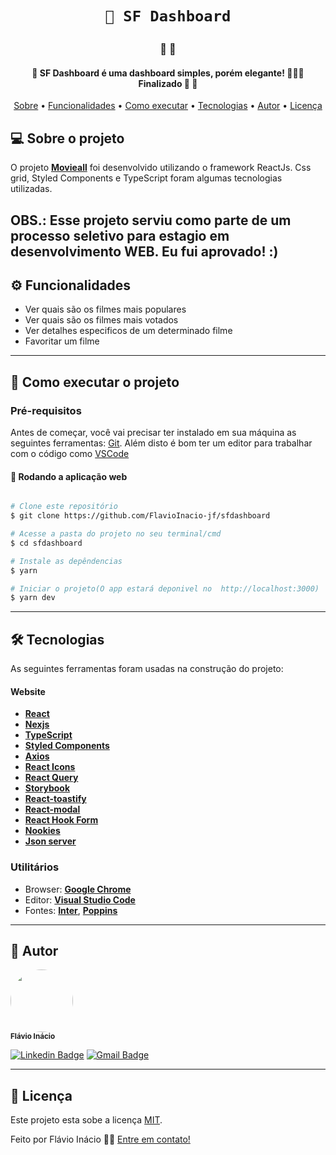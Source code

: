 
<h1 align="center">
	
	
	📱 SF Dashboard
</h1>
<h3 align="center">
    🌱 💚
</h3>

<p align="center">
	
  
    
</p>



<h4 align="center"> 
	🚧  SF Dashboard é uma dashboard simples, porém elegante! 👨🏾‍💻 Finalizado 🚀 🚧
</h4>

<p align="center">
 <a href="#-sobre-o-projeto">Sobre</a> •
 <a href="#-funcionalidades">Funcionalidades</a> • 
 <a href="#-como-executar-o-projeto">Como executar</a> • 
 <a href="#-tecnologias">Tecnologias</a> • 
 <a href="#-autor">Autor</a> • 
 <a href="#user-content--licença">Licença</a>
</p>


## 💻 Sobre o projeto

O projeto **[Movieall](https://movieall-git-master-flavioinacio-jf.vercel.app/)** foi desenvolvido utilizando o framework ReactJs. Css grid, Styled Components e TypeScript foram algumas tecnologias utilizadas.

OBS.: Esse projeto serviu como parte de um processo seletivo para estagio em desenvolvimento WEB. Eu fui aprovado! :)
---

## ⚙️ Funcionalidades

- Ver quais são os filmes mais populares
- Ver quais são os filmes mais votados
- Ver detalhes especificos de um determinado filme
- Favoritar um filme
---



## 🚀 Como executar o projeto


### Pré-requisitos

Antes de começar, você vai precisar ter instalado em sua máquina as seguintes ferramentas:
[Git](https://git-scm.com). 
Além disto é bom ter um editor para trabalhar com o código como [VSCode](https://code.visualstudio.com/)


#### 🧭 Rodando a aplicação web 
```bash

# Clone este repositório
$ git clone https://github.com/FlavioInacio-jf/sfdashboard

# Acesse a pasta do projeto no seu terminal/cmd
$ cd sfdashboard

# Instale as depêndencias
$ yarn 

# Iniciar o projeto(O app estará deponivel no  http://localhost:3000)
$ yarn dev
```

---

## 🛠 Tecnologias

As seguintes ferramentas foram usadas na construção do projeto:

#### **Website** 
- **[React](https://pt-br.reactjs.org/)**
- **[Nexjs](https://nextjs.org/)**
- **[TypeScript](https://www.typescriptlang.org/)**
- **[Styled Components](https://styled-components.com/)**
- **[Axios](https://axios-http.com/docs/intro)**
- **[React Icons](https://react-icons.github.io/react-icons/)**
- **[React Query](https://react-query.tanstack.com/)**
- **[Storybook](https://storybook.js.org/)**
- **[React-toastify](https://storybook.js.org/)**
- **[React-modal](https://www.npmjs.com/package/react-modal)**
- **[React Hook Form](https://react-hook-form.com/)**
- **[Nookies](https://www.npmjs.com/package/nookies)**
- **[Json server](https://www.npmjs.com/package/json-server)**

### **Utilitários**

-   Browser: **[Google Chrome](https://www.google.com/intl/pt-BR/chrome/)**
-   Editor:  **[Visual Studio Code](https://code.visualstudio.com/)** 
-   Fontes:  **[Inter](https://fonts.google.com/specimen/Inter)**,  **[Poppins](https://fonts.google.com/specimen/Poppins)**


---


## 🦸 Autor
 <img style="border-radius: 50%;" src="https://i.ibb.co/B26fQkK/capture-Fl-vio-In-cio.jpg" width="100px;" alt=""/>
 <br />
 <sub><b>Flávio Inácio</b></sub>
 <br />

[![Linkedin Badge](https://img.shields.io/badge/-Flávio-blue?style=flat-square&logo=Linkedin&logoColor=white&link=https://www.linkedin.com/in/fl%C3%A1vio-in%C3%A1cio/)](https://www.linkedin.com/in/fl%C3%A1vio-in%C3%A1cio/) 
[![Gmail Badge](https://img.shields.io/badge/-jflavioinacio22@gmail.com-c14438?style=flat-square&logo=Gmail&logoColor=white&link=mailto:jflavioinacio@gmail.com)](mailto:jflavioinacio22@gmail.com)

---

## 📝 Licença

Este projeto esta sobe a licença [MIT](./LICENSE).

Feito por Flávio Inácio 👋🏽 [Entre em contato!](https://www.linkedin.com/in/fl%C3%A1vio-in%C3%A1cio/)

